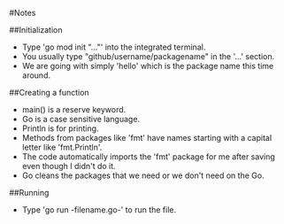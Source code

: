 #Notes

##Initialization
- Type 'go mod init "..."' into the integrated terminal.
- You usually type "github/username/packagename" in the '...' section.
- We are going with simply 'hello' which is the package name this time around.

##Creating a function
- main() is a reserve keyword.
- Go is a case sensitive language.
- Println is for printing.
- Methods from packages like 'fmt' have names starting with a capital letter like 'fmt.Println'.
- The code automatically imports the 'fmt' package for me after saving even though I didn't do it. 
- Go cleans the packages that we need or we don't need on the Go. 

##Running
- Type 'go run -filename.go-' to run the file.